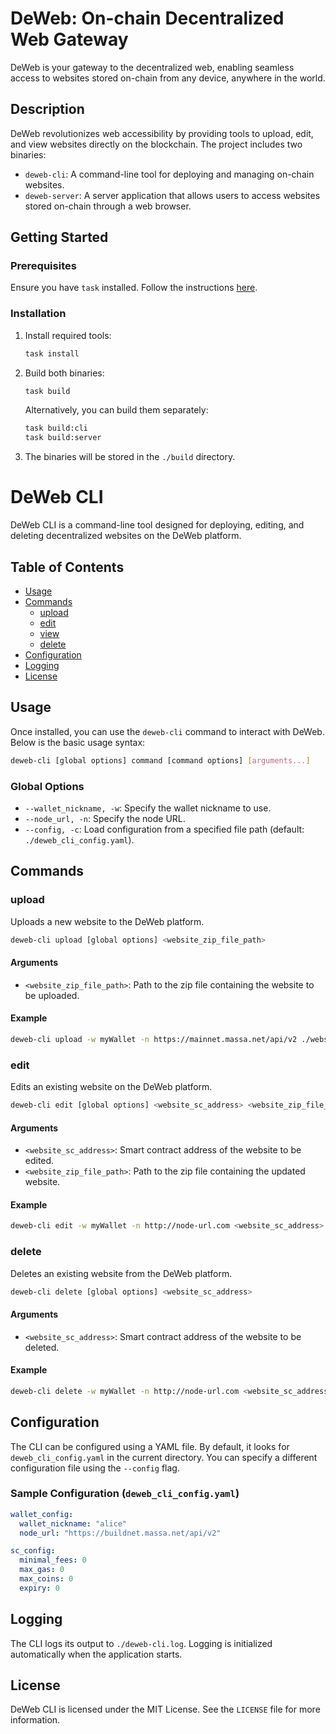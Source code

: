 # DeWeb: On-chain Decentralized Web Gateway

DeWeb is your gateway to the decentralized web, enabling seamless access to websites stored on-chain from any device, anywhere in the world.

## Description

DeWeb revolutionizes web accessibility by providing tools to upload, edit, and view websites directly on the blockchain. The project includes two binaries:

- `deweb-cli`: A command-line tool for deploying and managing on-chain websites.
- `deweb-server`: A server application that allows users to access websites stored on-chain through a web browser.

## Getting Started

### Prerequisites

Ensure you have `task` installed. Follow the instructions [here](https://taskfile.dev/installation/).

### Installation

1. Install required tools:

   ```bash
   task install
   ```

2. Build both binaries:

   ```bash
   task build
   ```

   Alternatively, you can build them separately:

   ```bash
   task build:cli
   task build:server
   ```

3. The binaries will be stored in the `./build` directory.

# DeWeb CLI

DeWeb CLI is a command-line tool designed for deploying, editing, and deleting decentralized websites on the DeWeb platform.

## Table of Contents

- [Usage](#usage)
- [Commands](#commands)
  - [upload](#upload)
  - [edit](#edit)
  - [view](#view)
  - [delete](#delete)
- [Configuration](#configuration)
- [Logging](#logging)
- [License](#license)


## Usage

Once installed, you can use the `deweb-cli` command to interact with DeWeb. Below is the basic usage syntax:

```bash
deweb-cli [global options] command [command options] [arguments...]
```

### Global Options

- `--wallet_nickname, -w`: Specify the wallet nickname to use.
- `--node_url, -n`: Specify the node URL.
- `--config, -c`: Load configuration from a specified file path (default: `./deweb_cli_config.yaml`).

## Commands

### upload

Uploads a new website to the DeWeb platform.

```bash
deweb-cli upload [global options] <website_zip_file_path>
```

#### Arguments

- `<website_zip_file_path>`: Path to the zip file containing the website to be uploaded.

#### Example

```bash
deweb-cli upload -w myWallet -n https://mainnet.massa.net/api/v2 ./website.zip
```

### edit

Edits an existing website on the DeWeb platform.

```bash
deweb-cli edit [global options] <website_sc_address> <website_zip_file_path>
```

#### Arguments

- `<website_sc_address>`: Smart contract address of the website to be edited.
- `<website_zip_file_path>`: Path to the zip file containing the updated website.

#### Example

```bash
deweb-cli edit -w myWallet -n http://node-url.com <website_sc_address> ./updated_website.zip
```

### delete

Deletes an existing website from the DeWeb platform.

```bash
deweb-cli delete [global options] <website_sc_address>
```

#### Arguments

- `<website_sc_address>`: Smart contract address of the website to be deleted.

#### Example

```bash
deweb-cli delete -w myWallet -n http://node-url.com <website_sc_address>
```

## Configuration

The CLI can be configured using a YAML file. By default, it looks for `deweb_cli_config.yaml` in the current directory. You can specify a different configuration file using the `--config` flag.

### Sample Configuration (`deweb_cli_config.yaml`)

```yaml
wallet_config:
  wallet_nickname: "alice"
  node_url: "https://buildnet.massa.net/api/v2"

sc_config:
  minimal_fees: 0
  max_gas: 0
  max_coins: 0
  expiry: 0
```

## Logging

The CLI logs its output to `./deweb-cli.log`. Logging is initialized automatically when the application starts.

## License

DeWeb CLI is licensed under the MIT License. See the `LICENSE` file for more information.
